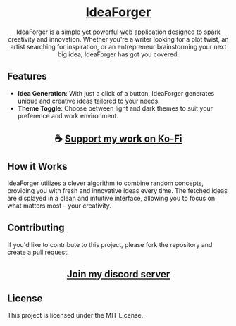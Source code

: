 <div align="center">

# [IdeaForger](https://thatsinewave.github.io/IdeaForger)

IdeaForger is a simple yet powerful web application designed to spark creativity and innovation. 
Whether you're a writer looking for a plot twist, an artist searching for inspiration, or an entrepreneur brainstorming your next big idea, IdeaForger has got you covered.

</div>

## Features

- **Idea Generation**: With just a click of a button, IdeaForger generates unique and creative ideas tailored to your needs.
- **Theme Toggle**: Choose between light and dark themes to suit your preference and work environment.

<div align="center">

## ☕ [Support my work on Ko-Fi](https://ko-fi.com/thatsinewave)

</div>

## How it Works

IdeaForger utilizes a clever algorithm to combine random concepts, providing you with fresh and innovative ideas every time.
The fetched ideas are displayed in a clean and intuitive interface, allowing you to focus on what matters most – your creativity.

## Contributing
If you'd like to contribute to this project, please fork the repository and create a pull request.

<div align="center">

## [Join my discord server](https://discord.gg/2nHHHBWNDw)

</div>

## License
This project is licensed under the MIT License.